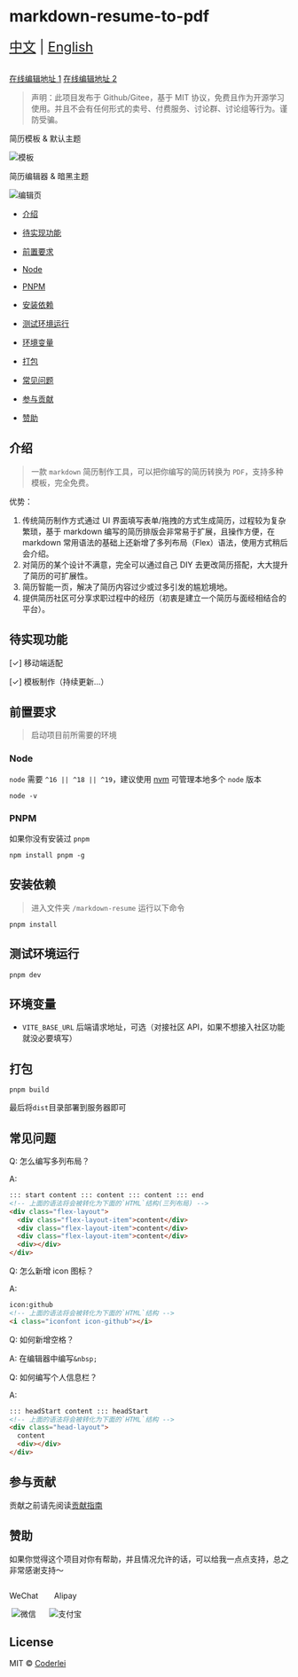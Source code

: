# markdown-resume-to-pdf

<div style="font-size: 1.5rem;">
  <a href="./README.md">中文</a> |
  <a href="./README.en.md">English</a>
</div>
</br>

[在线编辑地址 1](http://codeleilei.gitee.io/markdown2pdf/) [在线编辑地址 2](https://acmenlei.github.io/markdown-resume-to-pdf/dist/)

> 声明：此项目发布于 Github/Gitee，基于 MIT 协议，免费且作为开源学习使用。并且不会有任何形式的卖号、付费服务、讨论群、讨论组等行为。谨防受骗。

<p>简历模板 & 默认主题<p>
<img style="max-width: 1000px" src="./docs/templates.png" alt="模板" />
<p>简历编辑器 & 暗黑主题<p>
<img style="max-width: 1000px" src="./docs/editor.png" alt="编辑页" />

- [介绍](#介绍)

- [待实现功能](#待实现功能)

- [前置要求](#前置要求)

- [Node](#node)

- [PNPM](#pnpm)

- [安装依赖](#安装依赖)

- [测试环境运行](#测试环境运行)

- [环境变量](#环境变量)

- [打包](#打包)

- [常见问题](#常见问题)

- [参与贡献](#参与贡献)

- [赞助](#赞助)

## 介绍

> 一款 `markdown` 简历制作工具，可以把你编写的简历转换为 `PDF`，支持多种模板，完全免费。

优势：

1. 传统简历制作方式通过 UI 界面填写表单/拖拽的方式生成简历，过程较为复杂繁琐，基于 markdown 编写的简历排版会非常易于扩展，且操作方便，在 markdown 常用语法的基础上还新增了多列布局（Flex）语法，使用方式稍后会介绍。
2. 对简历的某个设计不满意，完全可以通过自己 DIY 去更改简历搭配，大大提升了简历的可扩展性。
3. 简历智能一页，解决了简历内容过少或过多引发的尴尬境地。
4. 提供简历社区可分享求职过程中的经历（初衷是建立一个简历与面经相结合的平台）。

## 待实现功能

[✓] 移动端适配

[✓] 模板制作（持续更新...）

## 前置要求

> 启动项目前所需要的环境

### Node

`node` 需要 `^16 || ^18 || ^19`，建议使用 [nvm](https://github.com/nvm-sh/nvm) 可管理本地多个 `node` 版本

```shell
node -v
```

### PNPM

如果你没有安装过 `pnpm`

```shell
npm install pnpm -g
```

## 安装依赖

> 进入文件夹 `/markdown-resume` 运行以下命令

```shell
pnpm install
```

## 测试环境运行

```shell
pnpm dev
```

## 环境变量

- `VITE_BASE_URL` 后端请求地址，可选（对接社区 API，如果不想接入社区功能就没必要填写）

## 打包

```shell
pnpm build
```

最后将`dist`目录部署到服务器即可

## 常见问题

Q: 怎么编写多列布局？

A:

```html
::: start content ::: content ::: content ::: end
<!-- 上面的语法将会被转化为下面的`HTML`结构(三列布局) -->
<div class="flex-layout">
  <div class="flex-layout-item">content</div>
  <div class="flex-layout-item">content</div>
  <div class="flex-layout-item">content</div>
  <div></div>
</div>
```

Q: 怎么新增 icon 图标？

A:

```html
icon:github
<!-- 上面的语法将会被转化为下面的`HTML`结构 -->
<i class="iconfont icon-github"></i>
```

Q: 如何新增空格？

A: 在编辑器中编写`&nbsp;`

Q: 如何编写个人信息栏？

A:

```html
::: headStart content ::: headStart
<!-- 上面的语法将会被转化为下面的`HTML`结构 -->
<div class="head-layout">
  content
  <div></div>
</div>
```

## 参与贡献

贡献之前请先阅读[贡献指南](./CONTRIBUTING.md)

## 赞助

如果你觉得这个项目对你有帮助，并且情况允许的话，可以给我一点点支持，总之非常感谢支持～

<div style="display: flex; gap: 20px;">
	<div style="text-align: center">
		<p>WeChat</p>
		<img style="max-width: 165px" src="./docs/wechat.jpg" alt="微信" />
	</div>
	<div style="text-align: center">
		<p>Alipay</p>
		<img style="max-width: 150px" src="./docs/alipay.jpg" alt="支付宝" />
	</div>
</div>

## License

MIT © [Coderlei](./license)

